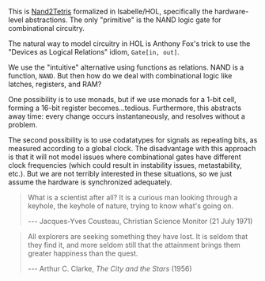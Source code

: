 This is [Nand2Tetris](https://www.nand2tetris.org/) formalized in
Isabelle/HOL, specifically the hardware-level abstractions. The only
"primitive" is the NAND logic gate for combinational circuitry.

The natural way to model circuitry in HOL is Anthony Fox's trick to use
the "Devices as Logical Relations" idiom, `Gate[in, out]`. 

We use the "intuitive" alternative using functions as relations. NAND is
a function, `NAND`. But then how do we deal with combinational logic
like latches, registers, and RAM?

One possibility is to use monads, but if we use monads for a 1-bit cell,
forming a 16-bit register becomes...tedious. Furthermore, this abstracts
away time: every change occurs instantaneously, and resolves without a
problem. 

The second possibility is to use codatatypes for signals as repeating
bits, as measured according to a global clock. The disadvantage with
this approach is that it will not model issues where combinational gates
have different clock frequencies (which could result in instability
issues, metastability, etc.). But we are not terribly interested in
these situations, so we just assume the hardware is synchronized
adequately. 


> What is a scientist after all? It is a curious man looking through a
> keyhole, the keyhole of nature, trying to know what's going on. 
>
> --- Jacques-Yves Cousteau, Christian Science Monitor (21 July 1971)

> All explorers are seeking something they have lost. It is seldom that
> they find it, and more seldom still that the attainment brings them
> greater happiness than the quest. 
> 
> --- Arthur C. Clarke, _The City and the Stars_ (1956)